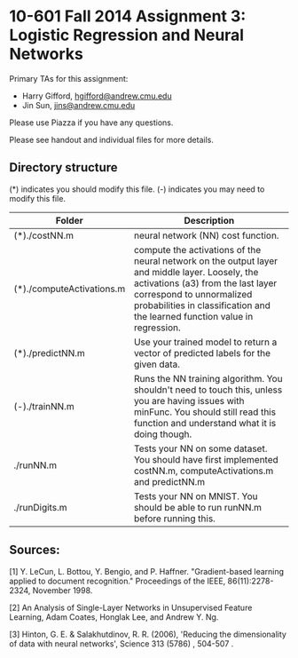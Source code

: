 # 10-601 Fall 2014 Assignment 3: Logistic Regression and Neural Networks #

Primary TAs for this assignment:

- Harry Gifford, hgifford@andrew.cmu.edu
- Jin Sun, jins@andrew.cmu.edu

Please use Piazza if you have any questions.

Please see handout and individual files for more details.

## Directory structure

(*) indicates you should modify this file.
(-) indicates you may need to modify this file.

Folder                    | Description
------                    | -----------
(*)./costNN.m             | neural network (NN) cost function.
(*)./computeActivations.m | compute the activations of the neural network on the output layer and middle layer. Loosely, the activations (a3) from the last layer correspond to unnormalized probabilities in classification and the learned function value in regression.
(*)./predictNN.m          | Use your trained model to return a vector of predicted labels for the given data.
(-)./trainNN.m            | Runs the NN training algorithm. You shouldn't need to touch this, unless you are having issues with minFunc. You should still read this function and understand what it is doing though.
./runNN.m                 | Tests your NN on some dataset. You should have first implemented costNN.m, computeActivations.m and predictNN.m
./runDigits.m             | Tests your NN on MNIST. You should be able to run runNN.m before running this.

## Sources:

[1] Y. LeCun, L. Bottou, Y. Bengio, and P. Haffner. "Gradient-based learning applied to document recognition." Proceedings of the IEEE, 86(11):2278-2324, November 1998.

[2] An Analysis of Single-Layer Networks in Unsupervised Feature Learning, Adam Coates, Honglak Lee, and Andrew Y. Ng.

[3] Hinton, G. E. & Salakhutdinov, R. R. (2006), 'Reducing the dimensionality of data with neural networks', Science 313 (5786) , 504-507 .